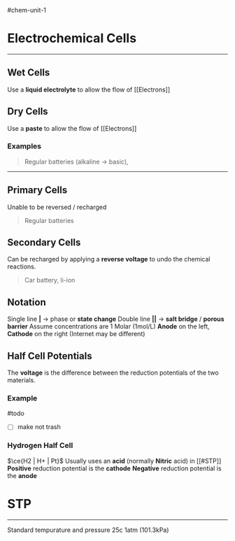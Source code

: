 #chem-unit-1 
# Electrochemical Cells
---
## Wet Cells
Use a **liquid electrolyte** to allow the flow of [[Electrons]]
## Dry Cells
Use a **paste** to allow the flow of [[Electrons]]
### Examples
> Regular batteries (alkaline -> basic),
---
## Primary Cells
Unable to be reversed / recharged
> Regular batteries
## Secondary Cells
Can be recharged by applying a **reverse voltage** to undo the chemical reactions.
> Car battery, li-ion
## Notation
Single line **|** -> phase or **state change**
Double line **||** -> **salt bridge** / **porous barrier**
Assume concentrations are 1 Molar (1mol/L)
**Anode** on the left, **Cathode** on the right (Internet may be different)
## Half Cell Potentials
The **voltage** is the difference between the reduction potentials of the two materials.
### Example
#todo 
- [ ] make not trash
### Hydrogen Half Cell
$\ce{H2 | H+ | Pt}$ 
Usually uses an **acid** (normally **Nitric** acid) in [[#STP]]
**Positive** reduction potential is the **cathode**
**Negative** reduction potential is the **anode**
# STP
---
Standard tempurature and pressure
25c
1atm (101.3kPa)
